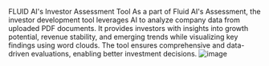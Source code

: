 FLUID AI's Investor Assessment Tool
As a part of Fluid AI's Assessment, the investor development tool leverages AI to analyze company data from uploaded PDF documents. It provides investors with insights into growth potential, revenue stability, and emerging trends while visualizing key findings using word clouds. The tool ensures comprehensive and data-driven evaluations, enabling better investment decisions.
![image](https://github.com/user-attachments/assets/a32dcf5d-6619-4f1c-a228-e22f9b893842)
